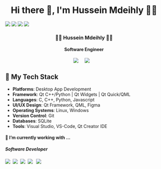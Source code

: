 <h1 align='center'> Hi there 👋, I'm Hussein Mdeihly  👩‍💻 </h1>

![](https://github-profile-summary-cards.vercel.app/api/cards/profile-details?username=mdeihly&theme=nord_dark)
![](https://github-profile-summary-cards.vercel.app/api/cards/repos-per-language?username=mdeihly&theme=nord_dark)
![](https://github-profile-summary-cards.vercel.app/api/cards/most-commit-language?username=mdeihly&theme=nord_dark)
![](https://github-profile-summary-cards.vercel.app/api/cards/productive-time?username=mdeihly&theme=nord_dark)

<h3 align='center'>
  👩‍💻 Hussein Mdeihly 👩‍💻
</h3>

<h4 align='center'>
  Software Engineer
</h4>

<p align='center'>
  <a href="https://www.linkedin.com/in/mdeihlyhussein/"><img src="https://img.shields.io/badge/linkedin-%230077B5.svg?&style=for-the-badge&logo=linkedin&logoColor=white" /></a>&nbsp;&nbsp;&nbsp;&nbsp;
  <a href="mailto:h.mdeihly@hotmail.com?subject= Hi Hussein"><img src="https://img.shields.io/badge/gmail-%23D14836.svg?&style=for-the-badge&logo=gmail&logoColor=white" /></a>&nbsp;&nbsp;&nbsp;&nbsp;

</p>


## 🔧 My Tech Stack

- **Platforms**: Desktop App Development
- **Framework**: Qt C++/Python | Qt Widgets | Qt Quick/QML
- **Languages**: C, C++, Python, Javascript
- **UI/UX Design**: Qt Framework, QML, Figma
- **Operating Systems**: Linux, Windows
- **Version Control**: Git
- **Databases**: SQLite
- **Tools**: Visual Studio, VS-Code, Qt Creator IDE

<h4>🔭  I’m currently working with ...</h4>

<h5>Software Developer</h5>
<p >
 <img src="https://img.shields.io/badge/Qt-%23217346.svg?style=for-the-badge&logo=Qt&logoColor=white" />&nbsp;&nbsp;<img src="https://img.shields.io/badge/c-%2300599C.svg?style=for-the-badge&logo=c&logoColor=white" />&nbsp;&nbsp;<img src="https://img.shields.io/badge/c++-%2300599C.svg?style=for-the-badge&logo=c%2B%2B&logoColor=white" />&nbsp;&nbsp;<img src="https://img.shields.io/badge/python-3670A0?style=for-the-badge&logo=python&logoColor=ffdd54"/>&nbsp;&nbsp; <img src="https://img.shields.io/badge/sqlite-%2307405e.svg?style=for-the-badge&logo=sqlite&logoColor=white" />&nbsp;&nbsp;
</p>

